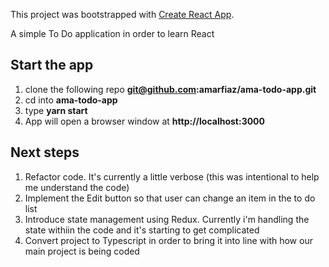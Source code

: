 This project was bootstrapped with [Create React App](https://github.com/facebookincubator/create-react-app).

A simple To Do application in order to learn React

## Start the app
1. clone the following repo <b>git@github.com:amarfiaz/ama-todo-app.git</b>
2. cd into <b>ama-todo-app</b>
3. type <b>yarn start</b>
4. App will open a browser window at <b>http://localhost:3000</b>

## Next steps
1. Refactor code. It's currently a little verbose (this was intentional to help me understand the code)
2. Implement the Edit button so that user can change an item in the to do list
3. Introduce state management using Redux. Currently i'm handling the state withiin the code and it's starting to get complicated
4. Convert project to Typescript in order to bring it into line with how our main project is being coded
